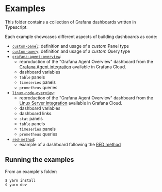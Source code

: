 # Examples

This folder contains a collection of Grafana dashboards written in Typescript.

Each example showcases different aspects of building dashboards as code:

* [`custom-panel`](./custom-panel): definition and usage of a _custom_ Panel type
* [`custom-query`](./custom-query): definition and usage of a _custom_ Query type
* [`grafana-agent-overview`](./grafana-agent-overview):
    * reproduction of the "Grafana Agent Overview" dashboard from
      the [Grafana Agent integration](https://grafana.com/docs/grafana-cloud/monitor-infrastructure/integrations/integration-reference/integration-grafana-agent/)
      available in Grafana Cloud.
    * dashboard variables
    * `table` panels
    * `timeseries` panels
    * `prometheus` queries
* [`linux-node-overview`](./linux-node-overview):
    * reproduction of the "Grafana Agent Overview" dashboard from
      the [Linux Server integration](https://grafana.com/docs/grafana-cloud/monitor-infrastructure/integrations/integration-reference/integration-linux-node/#dashboards)
      available in Grafana Cloud.
    * dashboard variables
    * dashboard links
    * `stat` panels
    * `table` panels
    * `timeseries` panels
    * `prometheus` queries
* [`red-method`](./red-method):
    * example of a dashboard following
      the [RED method](https://grafana.com/blog/2018/08/02/the-red-method-how-to-instrument-your-services/#the-red-method)

## Running the examples

From an example's folder:

```console
$ yarn install
$ yarn dev
```
